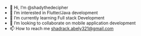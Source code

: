 - 👋 Hi, I’m @shadythedecipher
- 👀 I’m interested in Flutter/Java development 
- 🌱 I’m currently learning Full stack Development
- 💞️ I’m looking to collaborate on mobile application development
- 📫 How to reach me shadrack.abely321@gmail.com

<!---
shadythedecipher/shadythedecipher is a ✨ special ✨ repository because its `README.md` (this file) appears on your GitHub profile.
You can click the Preview link to take a look at your changes.
--->
